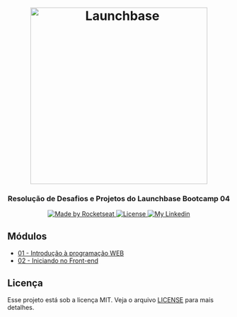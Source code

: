 <h1 align="center">
    <img alt="Launchbase" src="https://storage.googleapis.com/golden-wind/bootcamp-launchbase/logo.png" width="400px" />
</h1>

<h3 align="center">
  Resolução de Desafios e Projetos do Launchbase Bootcamp 04
</h3>

<p align="center">

  <a href="https://rocketseat.com.br">
    <img alt="Made by Rocketseat" src="https://img.shields.io/badge/made%20by-Rocketseat-%23F8952D">
  </a>

  <a href="LICENSE" >
    <img alt="License" src="https://img.shields.io/badge/license-MIT-%23F8952D">
  </a>
  
  <a href="https://www.linkedin.com/in/chicodiegomoreira/" >
    <img alt="My Linkedin" src="https://img.shields.io/badge/-chicodiegomoreira-%230077B5?style=social&logo=linkedin">
  </a>

</p>

## Módulos

- [01 - Introdução à programação WEB](https://github.com/chicodiegomoreira/launchbase-04-modulo-01)
- [02 - Iniciando no Front-end](https://github.com/chicodiegomoreira/launchbase-04-modulo-02)

## Licença

Esse projeto está sob a licença MIT. Veja o arquivo [LICENSE](https://github.com/chicodiegomoreira/launchbase-04-modulo-02/blob/master/LICENSE) para mais detalhes.
